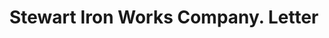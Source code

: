 ---
doi: 10.7916/D8R512V0
date_other: '1926'
date_other_textual: '1926'
form: correspondence
genre:
- Letters (correspondence)
name:
- Stewart Iron Works Company
object_in_context_url: https://biggert.cul.columbia.edu/items/view/ave_biggert_01273
subject_hierarchical_geographic:
- Cincinnati, Ohio, United States
subject_name:
- Stewart Iron Works Company
title: Stewart Iron Works Company. Letter
sort_title: Stewart Iron Works Company. Letter
call_number: ave_biggert_01273
coordinates:
- 39.1,-84.51666666666667
pid: ave_biggert_01273
identifiers: ave_biggert_01273
thumbnail: https://derivativo-3.library.columbia.edu/iiif/2/ldpd:343271/full/!256,256/0/native.jpg
permalink: /biggert/ave_biggert_01273/
layout: iiif-image-page
---